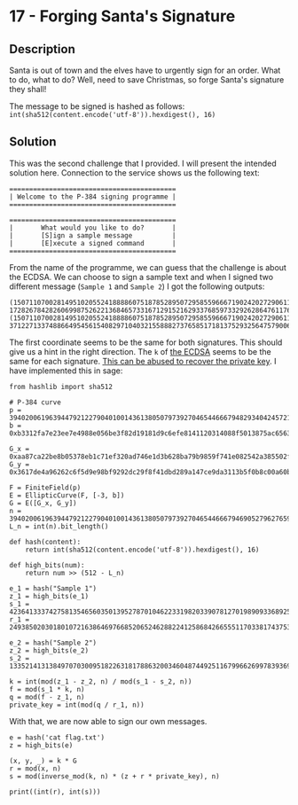 # 17 - Forging Santa's Signature

## Description

Santa is out of town and the elves have to urgently sign for an order. What to do, what to do? Well, need to save
Christmas, so forge Santa's signature they shall!

The message to be signed is hashed as follows: `int(sha512(content.encode('utf-8')).hexdigest(), 16)`

## Solution

This was the second challenge that I provided. I will present the intended solution here.
Connection to the service shows us the following text:

```
==========================================
| Welcome to the P-384 signing programme |
==========================================

==========================================
|       What would you like to do?       |
|       [S]ign a sample message          |
|       [E]xecute a signed command       |
==========================================
```

From the name of the programme, we can guess that the challenge is about the ECDSA. We can choose to sign a sample text
and when I signed two different message (`Sample 1` and `Sample 2`) I got the following outputs:

```
(15071107002814951020552418888607518785289507295855966671902420272906115905500366617712699293466192226054215355138817, 17282678428260699875262213684657331671291521629337685973329262864761176078912977181982049910743541572976977440877688)
(15071107002814951020552418888607518785289507295855966671902420272906115905500366617712699293466192226054215355138817, 37122713374886649545615408297104032155888273765851718137529325647579006757197352821947439980935413424534881743509816)
``` 

The first coordinate seems to be the same for both signatures. This should give us a hint in the right direction. The
`k` of [the
ECDSA](https://en.wikipedia.org/wiki/Elliptic_Curve_Digital_Signature_Algorithm#Signature_verification_algorithm) seems
to be the same for each signature. [This can be abused to recover the private
key](https://crypto.stackexchange.com/questions/46621/ecdsa-security-using-same-per-message-secrets-k-but-different-signing-keys).
I have implemented this in sage:

```sage
from hashlib import sha512

# P-384 curve
p = 39402006196394479212279040100143613805079739270465446667948293404245721771496870329047266088258938001861606973112319
b = 0xb3312fa7e23ee7e4988e056be3f82d19181d9c6efe8141120314088f5013875ac656398d8a2ed19d2a85c8edd3ec2aef

G_x = 0xaa87ca22be8b05378eb1c71ef320ad746e1d3b628ba79b9859f741e082542a385502f25dbf55296c3a545e3872760ab7
G_y = 0x3617de4a96262c6f5d9e98bf9292dc29f8f41dbd289a147ce9da3113b5f0b8c00a60b1ce1d7e819d7a431d7c90ea0e5f

F = FiniteField(p)
E = EllipticCurve(F, [-3, b])
G = E([G_x, G_y])
n = 39402006196394479212279040100143613805079739270465446667946905279627659399113263569398956308152294913554433653942643
L_n = int(n).bit_length()

def hash(content):
    return int(sha512(content.encode('utf-8')).hexdigest(), 16)

def high_bits(num):
    return num >> (512 - L_n)

e_1 = hash("Sample 1")
z_1 = high_bits(e_1)
s_1 = 4236413337427581354656035013952787010462233198203390781270198909336892530338488069185901948060447092648218593788236
r_1 = 24938502030180107216386469766852065246288224125868426655511703381743753302017557998605079980211072384160200110639748

e_2 = hash("Sample 2")
z_2 = high_bits(e_2)
s_2 = 13352141313849707030095182263181788632003460487449251167996626997839369450150338861546490897344246651964596395933127

k = int(mod(z_1 - z_2, n) / mod(s_1 - s_2, n))
f = mod(s_1 * k, n)
q = mod(f - z_1, n)
private_key = int(mod(q / r_1, n))
```

With that, we are now able to sign our own messages. 

```sage
e = hash('cat flag.txt')
z = high_bits(e)

(x, y, _) = k * G
r = mod(x, n)
s = mod(inverse_mod(k, n) * (z + r * private_key), n)

print((int(r), int(s)))
```

